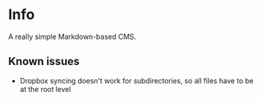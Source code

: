 # Info

A really simple Markdown-based CMS.

## Known issues

- Dropbox syncing doesn't work for subdirectories, so all files have to be at the root level